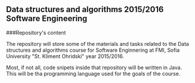 ## Data structures and algorithms 2015/2016 Software Engineering

###Repository's content

The repository will store some of the materials and tasks related to the Data structures and algorithms course for Software Enginnering at FMI, Sofia University "St. Kliment Ohridski" year 2015/2016.

Most, if not all, code snipets inside that repository will be written in Java. This will be tha programming language used for the goals of the course.
